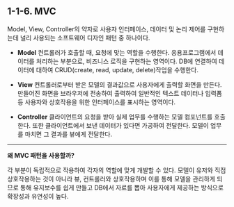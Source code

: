 ## 1-1-6. MVC

Model, View, Controller의 약자로 사용자 인터페이스, 데이터 및 논리 제어를 구현하는데
널리 사용되는 소프트웨어 디자인 패턴 중 하나이다.

- **Model**
  컨트롤러가 호출할 때, 요청에 맞는 역할을 수행한다.
  응용프로그램에서 데이터를 처리하는 부분으로, 비즈니스 로직을 구현하는 영역이다.
  DB에 연결하여 데이터에 대하여 CRUD(create, read, update, delete)작업을 수행한다.

- **View**
  컨트롤러로부터 받은 모델의 결과값으로 사용자에게 출력할 화면을 만든다.
  만들어진 화면을 브라우저에 전송하여 출력하여 일반적인 텍스트 데이터나 입력폼 등
  사용자와 상호작용을 위한 인터페이스를 표시하는 영역이다.

- **Controller**
  클라이언트의 요청을 받아 실제 업무를 수행하는 모델 컴포넌트를 호출한다.
  또한 클라이언트에서 보낸 데이터가 있다면 가공하여 전달한다.
  모델이 업무를 마치면 그 결과를 뷰에게 전달한다.

<hr>

**왜 MVC 패턴을 사용할까?**

각 부분이 독립적으로 작용하여 각자의 역할에 맞게 개발할 수 있다.
모델이 유저와 직접 상호작용하는 것이 아니라 뷰, 컨트롤러와 상호작용하며
이를 통해 모델을 관리하게 되므로 통해 유지보수를 쉽게 만들고
DB에서 자료를 뽑아 사용자에게 제공하는 방식으로 확장성과 유연성이 높다.


